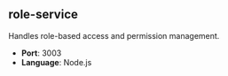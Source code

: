 ## role-service

Handles role-based access and permission management.

- **Port**: 3003
- **Language**: Node.js
